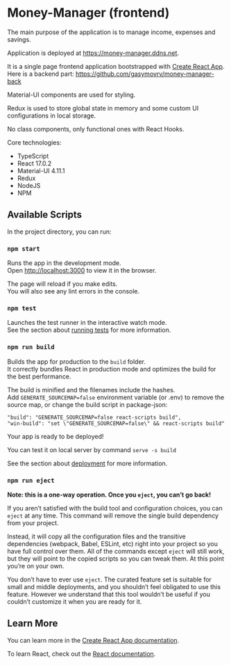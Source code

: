# Money-Manager (frontend)
The main purpose of the application is to manage income, expenses and savings.

Application is deployed at https://money-manager.ddns.net.

It is a single page frontend application bootstrapped with [Create React App](https://github.com/facebook/create-react-app). Here is a backend part: https://github.com/gasymovrv/money-manager-back

Material-UI components are used for styling.

Redux is used to store global state in memory and some custom UI configurations in local storage.

No class components, only functional ones with React Hooks.

Core technologies:
+ TypeScript 
+ React 17.0.2 
+ Material-UI 4.11.1 
+ Redux
+ NodeJS
+ NPM

## Available Scripts

In the project directory, you can run:

### `npm start`

Runs the app in the development mode.\
Open [http://localhost:3000](http://localhost:3000) to view it in the browser.

The page will reload if you make edits.\
You will also see any lint errors in the console.

### `npm test`

Launches the test runner in the interactive watch mode.\
See the section about [running tests](https://facebook.github.io/create-react-app/docs/running-tests) for more information.

### `npm run build`

Builds the app for production to the `build` folder.\
It correctly bundles React in production mode and optimizes the build for the best performance.

The build is minified and the filenames include the hashes.\
Add `GENERATE_SOURCEMAP=false` environment variable (or .env) to remove the source map, or change the build script in package-json:
```
"build": "GENERATE_SOURCEMAP=false react-scripts build",
"win-build": "set \"GENERATE_SOURCEMAP=false\" && react-scripts build"
```
Your app is ready to be deployed!

You can test it on local server by command `serve -s build`

See the section about [deployment](https://facebook.github.io/create-react-app/docs/deployment) for more information.

### `npm run eject`

**Note: this is a one-way operation. Once you `eject`, you can’t go back!**

If you aren’t satisfied with the build tool and configuration choices, you can `eject` at any time. This command will remove the single build dependency from your project.

Instead, it will copy all the configuration files and the transitive dependencies (webpack, Babel, ESLint, etc) right into your project so you have full control over them. All of the commands except `eject` will still work, but they will point to the copied scripts so you can tweak them. At this point you’re on your own.

You don’t have to ever use `eject`. The curated feature set is suitable for small and middle deployments, and you shouldn’t feel obligated to use this feature. However we understand that this tool wouldn’t be useful if you couldn’t customize it when you are ready for it.

## Learn More

You can learn more in the [Create React App documentation](https://facebook.github.io/create-react-app/docs/getting-started).

To learn React, check out the [React documentation](https://reactjs.org/).
